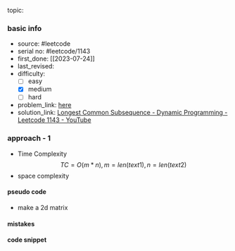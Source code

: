 topic:

### basic info
- source: #leetcode 
- serial no: #leetcode/1143 
- first_done: [[2023-07-24]]
- last_revised:
- difficulty:
	- [ ] easy
	- [x] medium
	- [ ] hard
- problem_link: [here](https://leetcode.com/problems/longest-common-subsequence/description/)
- solution_link: [Longest Common Subsequence - Dynamic Programming - Leetcode 1143 - YouTube](https://www.youtube.com/watch?v=Ua0GhsJSlWM)

### approach - 1
- Time Complexity $$TC = O(m*n), m=len(text1), n=len(text2)$$
- space complexity

#### pseudo code
- make a 2d matrix

#### mistakes

#### code snippet
```python

```